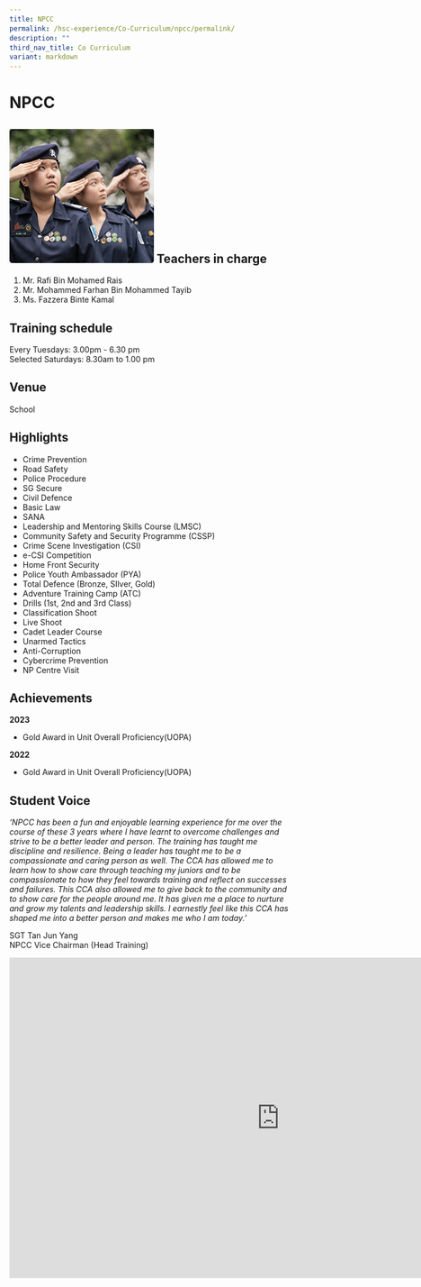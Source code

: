 ```yaml
---
title: NPCC
permalink: /hsc-experience/Co-Curriculum/npcc/permalink/
description: ""
third_nav_title: Co Curriculum
variant: markdown
---
```

NPCC
====
![](/images/CCA/Npcc.png)
Teachers in charge
------------------

1.  Mr. Rafi Bin Mohamed Rais
2. Mr. Mohammed Farhan Bin Mohammed Tayib 
3.  Ms. Fazzera Binte Kamal

Training schedule
-----------------

Every Tuesdays: 3.00pm - 6.30 pm  
Selected Saturdays: 8.30am to 1.00 pm

Venue
-----

School

Highlights
----------

*   Crime Prevention
*   Road Safety
*   Police Procedure
*   SG Secure
*   Civil Defence
*   Basic Law
*   SANA
*   Leadership and Mentoring Skills Course (LMSC)
*   Community Safety and Security Programme (CSSP)
*   Crime Scene Investigation (CSI)
*   e-CSI Competition
*   Home Front Security
*   Police Youth Ambassador (PYA)
*   Total Defence (Bronze, SIlver, Gold)
*   Adventure Training Camp (ATC)
*   Drills (1st, 2nd and 3rd Class)
*   Classification Shoot
*   Live Shoot
*   Cadet Leader Course
*   Unarmed Tactics
*   Anti-Corruption
*   Cybercrime Prevention
*   NP Centre Visit

Achievements
------------
**2023**
* Gold Award in Unit Overall Proficiency(UOPA) 

**2022**
* Gold Award in Unit Overall Proficiency(UOPA)

Student Voice
-------------

_‘NPCC has been a fun and enjoyable learning experience for me over the course of these 3 years where I have learnt to overcome challenges and strive to be a better leader and person. The training has taught me discipline and resilience. Being a leader has taught me to be a compassionate and caring person as well. The CCA has allowed me to learn how to show care through teaching my juniors and to be compassionate to how they feel towards training and reflect on successes and failures. This CCA also allowed me to give back to the community and to show care for the people around me. It has given me a place to nurture and grow my talents and leadership skills. I earnestly feel like this CCA has shaped me into a better person and makes me who I am today.’_  

SGT Tan Jun Yang  
NPCC Vice Chairman (Head Training)

<iframe allowfullscreen="true" height="569" width="960" frameborder="0" src="https://docs.google.com/presentation/d/e/2PACX-1vSB2Z1NPA1f1FvqA7e9fc85JGoZvpvq8XvNqKi2HMZgMuVL8NAm_PtQXEWp6PJ62gnyCN95JUCOVxAD/embed?start=false&amp;loop=false&amp;delayms=3000"></iframe>